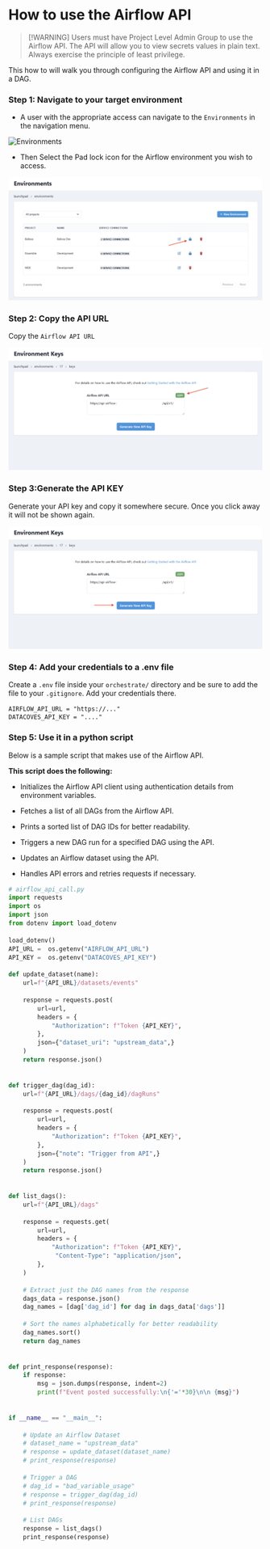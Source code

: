 # How to use the Airflow API

>[!WARNING] Users must have Project Level Admin Group to use the Airflow API. The API will allow you to view secrets values in plain text. Always exercise the principle of least privilege. 

This how to will walk you through configuring the Airflow API and using it in a DAG.

### Step 1: Navigate to your target environment

- A user with the appropriate access can navigate to the `Environments` in the navigation menu.

![Environments](../datacoves/assets/menu_environments.gif)

- Then Select the Pad lock icon for the Airflow environment you wish to access.

![Pad lock](assets/environments_api_edit.jpg)


### Step 2: Copy the API URL

Copy the `Airflow API URL`

![API URL](assets/environment_api_url.jpg)

### Step 3:Generate the API KEY

Generate your API key and copy it somewhere secure. Once you click away it will not be shown again.

![Generate API](assets/environment_api_key.jpg)

### Step 4: Add your credentials to a .env file

Create a `.env` file inside your `orchestrate/` directory and be sure to add the file to your `.gitignore`. Add your credentials there.

```env
AIRFLOW_API_URL = "https://..."
DATACOVES_API_KEY = "...."
```

### Step 5: Use it in a python script

Below is a sample script that makes use of the Airflow API.

**This script does the following:**
- Initializes the Airflow API client using authentication details from environment variables.

- Fetches a list of all DAGs from the Airflow API.

- Prints a sorted list of DAG IDs for better readability.

- Triggers a new DAG run for a specified DAG using the API.

- Updates an Airflow dataset using the API.

- Handles API errors and retries requests if necessary.

```python
# airflow_api_call.py
import requests
import os
import json
from dotenv import load_dotenv

load_dotenv()
API_URL =  os.getenv("AIRFLOW_API_URL")
API_KEY =  os.getenv("DATACOVES_API_KEY")

def update_dataset(name):
    url=f"{API_URL}/datasets/events"

    response = requests.post(
        url=url,
        headers = {
            "Authorization": f"Token {API_KEY}",
        },
        json={"dataset_uri": "upstream_data",}
    )
    return response.json()


def trigger_dag(dag_id):
    url=f"{API_URL}/dags/{dag_id}/dagRuns"

    response = requests.post(
        url=url,
        headers = {
            "Authorization": f"Token {API_KEY}",
        },
        json={"note": "Trigger from API",}
    )
    return response.json()


def list_dags():
    url=f"{API_URL}/dags"

    response = requests.get(
        url=url,
        headers = {
            "Authorization": f"Token {API_KEY}",
             "Content-Type": "application/json",
        },
    )

    # Extract just the DAG names from the response
    dags_data = response.json()
    dag_names = [dag['dag_id'] for dag in dags_data['dags']]

    # Sort the names alphabetically for better readability
    dag_names.sort()
    return dag_names


def print_response(response):
    if response:
        msg = json.dumps(response, indent=2)
        print(f"Event posted successfully:\n{'='*30}\n\n {msg}")


if __name__ == "__main__":

    # Update an Airflow Dataset
    # dataset_name = "upstream_data"
    # response = update_dataset(dataset_name)
    # print_response(response)

    # Trigger a DAG
    # dag_id = "bad_variable_usage"
    # response = trigger_dag(dag_id)
    # print_response(response)

    # List DAGs
    response = list_dags()
    print_response(response)
```